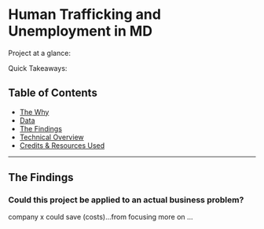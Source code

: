 # Human Trafficking and Unemployment in MD

Project at a glance: 

Quick Takeaways: 

## Table of Contents

- [The Why](#data)
- [Data](#data)
- [The Findings](#findings)
- [Technical Overview](#technicaloverview)
- [Credits & Resources Used](#creditsresources)
***

<a id='findings'></a>
## The Findings
### Could this project be applied to an actual business problem? 
company x could save (costs)...from focusing more on ...
